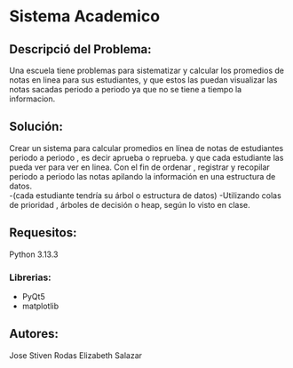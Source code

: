 # Sistema Academico
## Descripció del Problema:
Una escuela tiene problemas  para  sistematizar  y calcular los promedios de  notas en linea  para sus  estudiantes, y que estos las puedan  visualizar las notas  sacadas periodo  a periodo  ya  que   no se tiene a tiempo  la informacion.

## Solución:
 Crear un sistema  para  calcular promedios en línea  de notas   de estudiantes periodo a periodo , es  decir   aprueba o reprueba. y que cada estudiante  las  pueda ver  para  ver en linea. Con el fin de ordenar  , registrar y recopilar  periodo  a periodo  las  notas apilando la información  en una estructura de  datos.  
-(cada estudiante  tendría su árbol o  estructura de  datos) 
-Utilizando  colas  de  prioridad , árboles de decisión o heap, según lo   visto en clase.


## Requesitos:
Python 3.13.3
### Librerias:
- PyQt5
- matplotlib


## Autores:
Jose Stiven Rodas
Elizabeth Salazar
